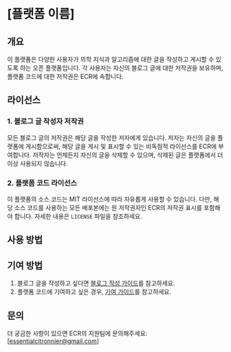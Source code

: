 # [플랫폼 이름]

## 개요
이 플랫폼은 다양한 사용자가 의학 지식과 알고리즘에 대한 글을 작성하고 게시할 수 있도록 하는 오픈 플랫폼입니다. 각 사용자는 자신의 블로그 글에 대한 저작권을 보유하며, 플랫폼 코드에 대한 저작권은 ECR에 속합니다.

## 라이선스

### 1. 블로그 글 작성자 저작권
모든 블로그 글의 저작권은 해당 글을 작성한 저자에게 있습니다. 저자는 자신의 글을 플랫폼에 게시함으로써, 해당 글을 게시 및 표시할 수 있는 비독점적 라이선스를 ECR에 부여합니다. 저작자는 언제든지 자신의 글을 삭제할 수 있으며, 삭제된 글은 플랫폼에서 더 이상 사용되지 않습니다.

### 2. 플랫폼 코드 라이선스
이 플랫폼의 소스 코드는 MIT 라이선스에 따라 자유롭게 사용할 수 있습니다. 다만, 해당 소스 코드를 사용하는 모든 배포본에는 원 저작권자인 ECR의 저작권 표시를 포함해야 합니다. 자세한 내용은 `LICENSE` 파일을 참조하세요.

## 사용 방법


## 기여 방법
1. 블로그 글을 작성하고 싶다면 [블로그 작성 가이드](CONTRIBUTING.md)를 참고하세요.
2. 플랫폼 코드에 기여하고 싶은 경우, [기여 가이드](CONTRIBUTING.md)를 참고하세요.

## 문의
더 궁금한 사항이 있으면 ECR의 지원팀에 문의해주세요: [essentialcitronnier@gmail.com]

